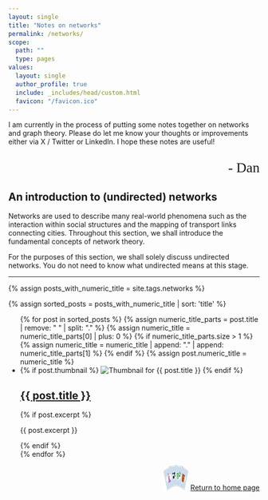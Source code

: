 ```yaml
---
layout: single
title: "Notes on networks"
permalink: /networks/
scope:
  path: ""
  type: pages
values:
  layout: single
  author_profile: true
  include: _includes/head/custom.html
  favicon: "/favicon.ico"
---
```


I am currently in the process of putting some notes together on networks and graph theory. Please do let me know your thoughts or improvements either via X / Twitter or LinkedIn. I hope these notes are useful!
<p style="font-family: 'Brush Script MT', cursive; text-align: right; font-size: 28px;">- Dan</p>

## An introduction to (undirected) networks

Networks are used to describe many real-world phenomena such as the interaction within social structures and the mapping of transport links connecting cities. Throughout this section, we shall introduce the fundamental concepts of network theory.

For the purposes of this section, we shall solely discuss undirected networks. You do not need to know what undirected means at this stage.

---

{% assign posts_with_numeric_title = site.tags.networks %}

{% assign sorted_posts = posts_with_numeric_title | sort: 'title' %}

<ul>
{% for post in sorted_posts %}
  {% assign numeric_title_parts = post.title | remove: " " | split: "." %}
  {% assign numeric_title = numeric_title_parts[0] | plus: 0 %}
  {% if numeric_title_parts.size > 1 %}
    {% assign numeric_title = numeric_title | append: "." | append: numeric_title_parts[1] %}
  {% endif %}
  {% assign post.numeric_title = numeric_title %}
  <li>
    <article class="post">
      <div class="post-content-thumbnail">
        {% if post.thumbnail %}
          <img src="{{ post.thumbnail }}" alt="Thumbnail for {{ post.title }}" class="post-thumbnail">
        {% endif %}
        <div class="post-content">
          <h2><a href="{{ post.url }}">{{ post.title }}</a></h2>
          {% if post.excerpt %}
            <p>{{ post.excerpt }}</p>
          {% endif %}
        </div>
      </div>
    </article>
  </li>
{% endfor %}
</ul>

<div style="text-align: right;"> <img src="/assets/back_to_home_button.png" alt="custom emoji" width="50px" height="50px"> <a href="/">Return to home page</a> </div>

